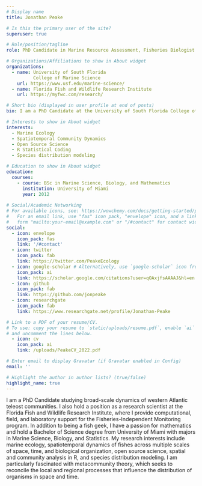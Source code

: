 ```yaml
---
# Display name
title: Jonathan Peake

# Is this the primary user of the site?
superuser: true

# Role/position/tagline
role: PhD Candidate in Marine Resource Assessment, Fisheries Biologist

# Organizations/Affiliations to show in About widget
organizations:
  - name: University of South Florida
          College of Marine Science
    url: https://www.usf.edu/marine-science/
  - name: Florida Fish and Wildlife Research Institute
    url: https://myfwc.com/research/

# Short bio (displayed in user profile at end of posts)
bio: I am a PhD Candidate at the University of South Florida College of Marine Science and a fisheries biologist at the Florida Fish and Wildlife Research Institute. My research interests include marine ecology, spatiotemporal dynamics of fishes across multiple scales of space, time, and biological organization, open science, spatial and community analysis in R, and species distribution modeling.

# Interests to show in About widget
interests:
  - Marine Ecology
  - Spatiotemporal Community Dynamics
  - Open Source Science
  - R Statistical Coding
  - Species distribution modeling

# Education to show in About widget
education:
  courses:
    - course: BSc in Marine Science, Biology, and Mathematics
      institution: University of Miami
      year: 2012
      
# Social/Academic Networking
# For available icons, see: https://wowchemy.com/docs/getting-started/page-builder/#icons
#   For an email link, use "fas" icon pack, "envelope" icon, and a link in the
#   form "mailto:your-email@example.com" or "/#contact" for contact widget.
social:
  - icon: envelope
    icon_pack: fas
    link: '/#contact'
  - icon: twitter
    icon_pack: fab
    link: https://twitter.com/PeakeEcology
  - icon: google-scholar # Alternatively, use `google-scholar` icon from `ai` icon pack
    icon_pack: ai
    link: https://scholar.google.com/citations?user=qOAxjfsAAAAJ&hl=en
  - icon: github
    icon_pack: fab
    link: https://github.com/jonpeake
  - icon: researchgate
    icon_pack: fab
    link: https://www.researchgate.net/profile/Jonathan-Peake

# Link to a PDF of your resume/CV.
# To use: copy your resume to `static/uploads/resume.pdf`, enable `ai` icons in `params.toml`,
# and uncomment the lines below.
  - icon: cv
    icon_pack: ai
    link: /uploads/PeakeCV_2022.pdf

# Enter email to display Gravatar (if Gravatar enabled in Config)
email: ''

# Highlight the author in author lists? (true/false)
highlight_name: true
---
```


I am a PhD Candidate studying broad-scale dynamics of western Atlantic teleost communities. I also hold a position as a research scientist at the Florida Fish and Wildlife Research Institute, where I provide computational, field, and laboratory support for the Fisheries-Independent Monitoring program. In addition to being a fish geek, I have a passion for mathematics and hold a Bachelor of Science degree from University of Miami with majors in Marine Science, Biology, and Statistics. My research interests include marine ecology, spatiotemporal dynamics of fishes across multiple scales of space, time, and biological organization, open source science, spatial and community analysis in R, and species distribution modeling. I am particularly fascinated with metacommunity theory, which seeks to reconcile the local and regional processes that influence the distribution of organisms in space and time.
